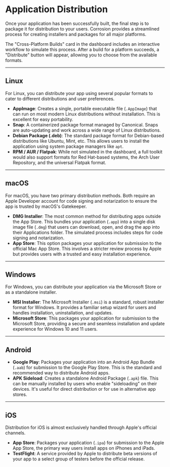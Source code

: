 # Application Distribution

Once your application has been successfully built, the final step is to package it for distribution to your users. Corrosion provides a streamlined process for creating installers and packages for all major platforms.

The "Cross-Platform Builds" card in the dashboard includes an interactive workflow to simulate this process. After a build for a platform succeeds, a "Distribute" button will appear, allowing you to choose from the available formats.

---

## Linux

For Linux, you can distribute your app using several popular formats to cater to different distributions and user preferences.

-   **AppImage**: Creates a single, portable executable file (`.AppImage`) that can run on most modern Linux distributions without installation. This is excellent for easy portability.
-   **Snap**: A containerized package format managed by Canonical. Snaps are auto-updating and work across a wide range of Linux distributions.
-   **Debian Package (.deb)**: The standard package format for Debian-based distributions like Ubuntu, Mint, etc. This allows users to install the application using system package managers like `apt`.
-   **RPM / AUR / Flatpak**: While not simulated in the dashboard, a full toolkit would also support formats for Red Hat-based systems, the Arch User Repository, and the universal Flatpak format.

---

## macOS

For macOS, you have two primary distribution methods. Both require an Apple Developer account for code signing and notarization to ensure the app is trusted by macOS's Gatekeeper.

-   **DMG Installer**: The most common method for distributing apps outside the App Store. This bundles your application (`.app`) into a single disk image file (`.dmg`) that users can download, open, and drag the app into their Applications folder. The simulated process includes steps for code signing and notarization.
-   **App Store**: This option packages your application for submission to the official Mac App Store. This involves a stricter review process by Apple but provides users with a trusted and easy installation experience.

---

## Windows

For Windows, you can distribute your application via the Microsoft Store or as a standalone installer.

-   **MSI Installer**: The Microsoft Installer (`.msi`) is a standard, robust installer format for Windows. It provides a familiar setup wizard for users and handles installation, uninstallation, and updates.
-   **Microsoft Store**: This packages your application for submission to the Microsoft Store, providing a secure and seamless installation and update experience for Windows 10 and 11 users.

---

## Android

-   **Google Play**: Packages your application into an Android App Bundle (`.aab`) for submission to the Google Play Store. This is the standard and recommended way to distribute Android apps.
-   **APK Sideload**: Creates a standalone Android Package (`.apk`) file. This can be manually installed by users who enable "sideloading" on their devices. It's useful for direct distribution or for use in alternative app stores.

---

## iOS

Distribution for iOS is almost exclusively handled through Apple's official channels.

-   **App Store**: Packages your application (`.ipa`) for submission to the Apple App Store, the primary way users install apps on iPhones and iPads.
-   **TestFlight**: A service provided by Apple to distribute beta versions of your app to a select group of testers before the official release.